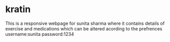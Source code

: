# kratin
This is a responsive webpage for sunita sharma where it contains details of exercise and  medications which can be altered acording to the prefrences
username:sunita
password:1234
